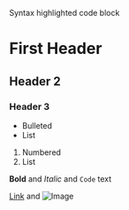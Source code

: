 Syntax highlighted code block

# First Header
## Header 2
### Header 3

- Bulleted
- List

1. Numbered
2. List

**Bold** and _Italic_ and `Code` text

[Link](https://twitter.com/turnerjustinm) and ![Image](src)

